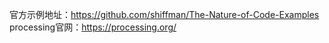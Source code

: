 官方示例地址：https://github.com/shiffman/The-Nature-of-Code-Examples
processing官网：https://processing.org/
